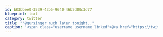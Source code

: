 ```yaml
---
id: b83bbee0-3539-43b6-9640-46b5d00c3d77
blueprint: text
category: twitter
title: "'@gunsinger much later tonight.."
caption: '<span class="username username_linked">@<a href="https://twitter.com/gunsinger" title="Cynthia Gunsinger">gunsinger</a></span> much later tonight..'
---
```

